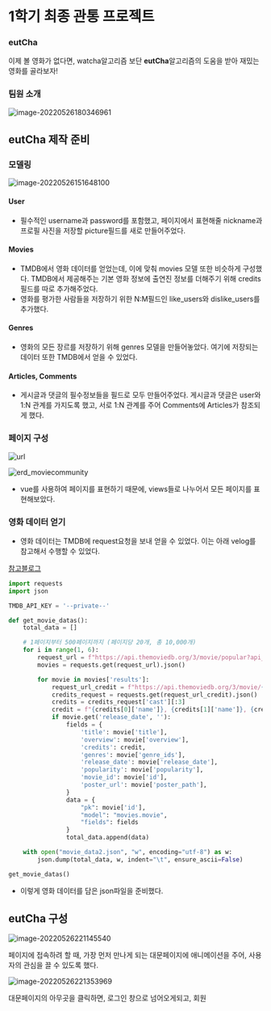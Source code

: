 # 1학기 최종 관통 프로젝트

### eutCha

이제 볼 영화가 없다면, watcha알고리즘 보단 **eutCha**알고리즘의 도움을 받아 재밌는 영화를 골라보자!



### 팀원 소개

 ![image-20220526180346961](images/image-20220526180346961.png) 

## eutCha 제작 준비

### 모델링



![image-20220526151648100](images/image-20220526151648100.png) 

#### User

- 필수적인 username과 password를 포함했고, 페이지에서 표현해줄 nickname과 프로필 사진을 저장할 picture필드를 새로 만들어주었다.

#### Movies

- TMDB에서 영화 데이터를 얻었는데, 이에 맞춰 movies 모델 또한 비슷하게 구성했다. TMDB에서 제공해주는 기본 영화 정보에 출연진 정보를 더해주기 위해 credits 필드를 따로 추가해주었다.
- 영화를 평가한 사람들을 저장하기 위한 N:M필드인 like_users와 dislike_users를 추가했다.

#### Genres

- 영화의 모든 장르를 저장하기 위해 genres 모델을 만들어놓았다. 여기에 저장되는 데이터 또한 TMDB에서 얻을 수 있었다.

#### Articles, Comments

- 게시글과 댓글의 필수정보들을 필드로 모두 만들어주었다. 게시글과 댓글은 user와 1:N 관계를 가지도록 했고, 서로 1:N 관계를 주어 Comments에 Articles가 참조되게 했다.



### 페이지 구성

![url](images/url.jpg) 

![erd_moviecommunity](images/erd_moviecommunity.jpg) 

- vue를 사용하여 페이지를 표현하기 때문에, views들로 나누어서 모든 페이지를 표현해보았다.



### 영화 데이터 얻기

- 영화 데이터는 TMDB에 request요청을 보내 얻을 수 있었다. 이는 아래 velog를 참고해서 수행할 수 있었다.

[참고블로그](https://velog.io/@ready2start/Mollbar-%ED%8A%B8%EB%9F%AC%EB%B8%94-%EC%8A%88%ED%8C%85-%EC%98%81%ED%99%94-%EB%8D%B0%EC%9D%B4%ED%84%B0-%EA%B0%80%EC%A0%B8%EC%98%A4%EA%B8%B0)

```python
import requests
import json

TMDB_API_KEY = '--private--'

def get_movie_datas():
    total_data = []

    # 1페이지부터 500페이지까지 (페이지당 20개, 총 10,000개)
    for i in range(1, 6):
        request_url = f"https://api.themoviedb.org/3/movie/popular?api_key={TMDB_API_KEY}&language=ko&page={i}"
        movies = requests.get(request_url).json()

        for movie in movies['results']:
            request_url_credit = f"https://api.themoviedb.org/3/movie/{movie['id']}/credits?api_key={TMDB_API_KEY}&language=ko"
            credits_request = requests.get(request_url_credit).json()
            credits = credits_request['cast'][:3]
            credit = f"{credits[0]['name']}, {credits[1]['name']}, {credits[2]['name']}"
            if movie.get('release_date', ''):
                fields = {
                    'title': movie['title'],
                    'overview': movie['overview'],
                    'credits': credit,
                    'genres': movie['genre_ids'],
                    'release_date': movie['release_date'],
                    'popularity': movie['popularity'],
                    'movie_id': movie['id'],
                    'poster_url': movie['poster_path'],
                }
                data = {
                    "pk": movie['id'],
                    "model": "movies.movie",
                    "fields": fields
                }
                total_data.append(data)

    with open("movie_data2.json", "w", encoding="utf-8") as w:
        json.dump(total_data, w, indent="\t", ensure_ascii=False)

get_movie_datas()
```

- 이렇게 영화 데이터를 담은 json파일을 준비했다.



## eutCha 구성

![image-20220526221145540](images/image-20220526221145540.png) 

 페이지에 접속하려 할 때, 가장 먼저 만나게 되는 대문페이지에 애니메이션을 주어, 사용자의 관심을 끌 수 있도록 했다.



![image-20220526221353969](images/image-20220526221353969.png) 

 대문페이지의 아무곳을 클릭하면, 로그인 창으로 넘어오게되고, 회원
